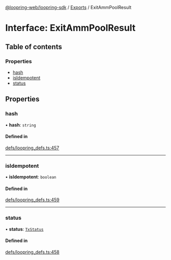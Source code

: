 [@loopring-web/loopring-sdk](../README.md) / [Exports](../modules.md) / ExitAmmPoolResult

# Interface: ExitAmmPoolResult

## Table of contents

### Properties

- [hash](ExitAmmPoolResult.md#hash)
- [isIdempotent](ExitAmmPoolResult.md#isidempotent)
- [status](ExitAmmPoolResult.md#status)

## Properties

### hash

• **hash**: `string`

#### Defined in

[defs/loopring_defs.ts:457](https://github.com/Loopring/loopring_sdk/blob/1d20f38/src/defs/loopring_defs.ts#L457)

___

### isIdempotent

• **isIdempotent**: `boolean`

#### Defined in

[defs/loopring_defs.ts:459](https://github.com/Loopring/loopring_sdk/blob/1d20f38/src/defs/loopring_defs.ts#L459)

___

### status

• **status**: [`TxStatus`](../enums/TxStatus.md)

#### Defined in

[defs/loopring_defs.ts:458](https://github.com/Loopring/loopring_sdk/blob/1d20f38/src/defs/loopring_defs.ts#L458)
